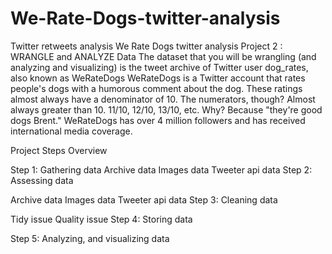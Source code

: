# We-Rate-Dogs-twitter-analysis
Twitter retweets analysis 
We Rate Dogs twitter analysis
Project 2 : WRANGLE and ANALYZE Data
The dataset that you will be wrangling (and analyzing and visualizing) is the tweet archive of Twitter user dog_rates, also known as WeRateDogs WeRateDogs is a Twitter account that rates people's dogs with a humorous comment about the dog. These ratings almost always have a denominator of 10. The numerators, though? Almost always greater than 10. 11/10, 12/10, 13/10, etc. Why? Because "they're good dogs Brent." WeRateDogs has over 4 million followers and has received international media coverage.

Project Steps Overview

Step 1: Gathering data
Archive data
Images data
Tweeter api data
Step 2: Assessing data

Archive data
Images data
Tweeter api data
Step 3: Cleaning data

Tidy issue
Quality issue
Step 4: Storing data

Step 5: Analyzing, and visualizing data
